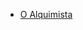 - [O Alquimista](https://drummond.gnomio.com/pluginfile.php/77/mod_folder/content/0/Literatura/Paulo%20Coelho/1988%20-%20O%20Alquimista%20-%20Paulo%20Coelho.pdf)